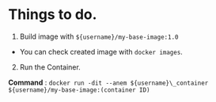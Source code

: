 # Things to do.

1. Build image with `${username}/my-base-image:1.0`

- You can check created image with `docker images`.


2. Run the Container.

**Command** : `docker run -dit --anem ${username}\_container ${username}/my-base-image:(container ID)`



